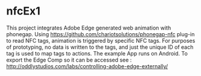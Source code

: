 nfcEx1
======

This project integrates Adobe Edge generated web animation with phonegap. Using https://github.com/chariotsolutions/phonegap-nfc plug-in to read NFC tags, animation is triggered by specific NFC tags. For purposes of prototyping, no data is written to the tags, and just the unique ID of each tag is used to map tags to actions. The example App runs on Android.
To export the Edge Comp so it can be accessed see : http://oddlystudios.com/labs/controlling-adobe-edge-externally/
